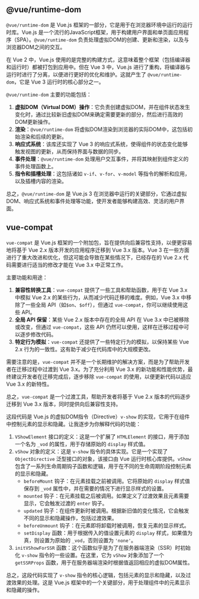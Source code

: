 ## @vue/runtime-dom

`@vue/runtime-dom` 是 Vue.js 框架的一部分，它是用于在浏览器环境中运行的运行时库。Vue.js 是一个流行的JavaScript框架，用于构建用户界面和单页面应用程序（SPA）。`@vue/runtime-dom` 负责处理虚拟DOM的创建、更新和渲染，以及与浏览器DOM之间的交互。

在 Vue 2 中，Vue.js 使用的是完整的构建方式，这意味着整个框架（包括编译器和运行时）都被打包到应用中。但在 Vue 3 中，Vue.js 进行了重构，将编译器与运行时进行了分离，以便进行更好的优化和维护。这就产生了 `@vue/runtime-dom`，它是 Vue 3 运行时的核心部分之一。

`@vue/runtime-dom` 主要的功能包括：

1. **虚拟DOM（Virtual DOM）操作**：它负责创建虚拟DOM，并在组件状态发生变化时，通过比较新旧虚拟DOM来确定需要更新的部分，然后进行高效的DOM更新操作。
2. **渲染**：`@vue/runtime-dom` 将虚拟DOM渲染到浏览器的实际DOM中，这包括初始渲染和后续的更新。
3. **响应式系统**：该库还实现了 Vue 3 的响应式系统，使得组件的状态变化能够触发视图的更新，从而保持界面与数据的同步。
4. **事件处理**：`@vue/runtime-dom` 处理用户交互事件，并将其映射到组件定义的事件处理函数上。
5. **指令和插槽处理**：这包括诸如 `v-if`、`v-for`、`v-model` 等指令的解析和应用，以及插槽内容的渲染。

总之，`@vue/runtime-dom` 是 Vue.js 3 在浏览器中运行的关键部分，它通过虚拟DOM、响应式系统和事件处理等功能，使开发者能够构建高效、灵活的用户界面。

## vue-compat

`vue-compat` 是 Vue.js 框架的一个附加包，旨在提供向后兼容性支持，以便更容易地将基于 Vue 2.x 版本开发的应用程序迁移到 Vue 3.x 版本。Vue 3 在一些方面进行了重大改进和优化，但这可能会导致在某些情况下，已经存在的 Vue 2.x 代码需要进行适当的修改才能在 Vue 3.x 中正常工作。

主要功能和用途：

1. **兼容性转换工具**：`vue-compat` 提供了一些工具和帮助函数，用于在 Vue 3.x 中模拟 Vue 2.x 的某些行为，从而减少代码迁移的难度。例如，Vue 3.x 中移除了一些全局 API（如`$on`、`$off`），但通过 `vue-compat`，你可以继续使用这些 API。
2. **全局 API 保留**：某些 Vue 2.x 版本中存在的全局 API 在 Vue 3.x 中已被移除或改变，但通过 `vue-compat`，这些 API 仍然可以使用，这样在迁移过程中可以逐步修改代码。
3. **特定行为模拟**：`vue-compat` 还提供了一些特定行为的模拟，以保持某些 Vue 2.x 行为的一致性。这有助于减少在代码库中的大规模更改。

需要注意的是，`vue-compat` 并不是一个长期维护的解决方案，而是为了帮助开发者在迁移过程中过渡到 Vue 3.x。为了充分利用 Vue 3.x 的新功能和性能优势，最终建议开发者在迁移完成后，逐步移除 `vue-compat` 的使用，以便更新代码以适应 Vue 3.x 的新特性。

总之，`vue-compat` 是一个过渡工具，帮助开发者将基于 Vue 2.x 版本的代码逐步迁移到 Vue 3.x 版本，同时提供向后兼容性支持。



这段代码是 Vue.js 的虚拟DOM指令（Directive）`v-show` 的实现，它用于在组件中控制元素的显示和隐藏。让我逐步为你解释代码的功能：

1. `VShowElement` 接口的定义：这是一个扩展了 `HTMLElement` 的接口，用于添加一个名为 `_vod` 的属性，用于存储原始的 `display` 样式值。
2. `vShow` 对象的定义：这是 `v-show` 指令的具体实现。它是一个实现了 `ObjectDirective` 泛型接口的对象，该接口由 Vue 运行时核心库提供。`vShow` 包含了一系列生命周期钩子函数和逻辑，用于在不同的生命周期阶段控制元素的显示和隐藏。
   - `beforeMount` 钩子：在元素挂载之前被调用。它将原始的 `display` 样式值保存到 `_vod` 属性中，并在需要的情况下进行显示样式的设置。
   - `mounted` 钩子：在元素挂载之后被调用。如果定义了过渡效果且元素需要显示，它会触发过渡的 `enter` 钩子。
   - `updated` 钩子：在组件更新时被调用。根据新旧值的变化情况，它会触发不同的显示和隐藏操作，包括过渡效果。
   - `beforeUnmount` 钩子：在元素即将卸载时被调用，恢复元素的显示样式。
   - `setDisplay` 函数：用于根据传入的值设置元素的 `display` 样式，如果值为真，则设置为原始的 `_vod`，否则设置为 `'none'`。
3. `initVShowForSSR` 函数：这个函数似乎是为了在服务器端渲染（SSR）时初始化 `v-show` 指令的一些设置。在这里，它为 `vShow` 对象添加了一个 `getSSRProps` 函数，用于在服务器端渲染时根据值返回相应的虚拟DOM属性。

总之，这段代码实现了 `v-show` 指令的核心逻辑，包括元素的显示和隐藏，以及过渡效果的处理。这是 Vue.js 框架中的一个关键部分，用于处理组件中的元素显示和隐藏的操作。
